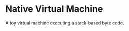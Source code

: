 Native Virtual Machine
======================

A toy virtual machine executing a stack-based byte code.